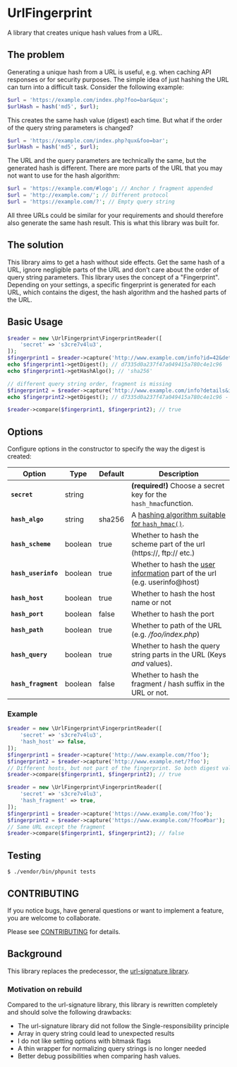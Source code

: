 # UrlFingerprint

A library that creates unique hash values from a URL.

## The problem

Generating a unique hash from a URL is useful, e.g. when caching API responses or for security purposes. The simple idea
of just hashing the URL can turn into a difficult task. Consider the following example:

```php
$url = 'https://example.com/index.php?foo=bar&qux';
$urlHash = hash('md5', $url);
```

This creates the same hash value (digest) each time. But what if the order of the query string parameters is changed?

```php
$url = 'https://example.com/index.php?qux&foo=bar';
$urlHash = hash('md5', $url);
```

The URL and the query parameters are technically the same, but the generated hash is different. There are more parts of
the URL that you may not want to use for the hash algorithm:

```php
$url = 'https://example.com/#logo'; // Anchor / fragment appended
$url = 'http://example.com/'; // Different protocol
$url = 'https://example.com/?'; // Empty query string
```

All three URLs could be similar for your requirements and should therefore also generate the same hash result. This is
what this library was built for.

## The solution

This library aims to get a hash without side effects. Get the same hash of a URL, ignore negligible parts of the URL and
don't care about the order of query string parameters. This library uses the concept of a "Fingerprint". Depending on
your settings, a specific fingerprint is generated for each URL, which contains the digest, the hash algorithm and the
hashed parts of the URL.

## Basic Usage

```php
$reader = new \UrlFingerprint\FingerprintReader([
    'secret' => 's3cre7v4lu3',
]);
$fingerprint1 = $reader->capture('http://www.example.com/info?id=42&details#foo');
echo $fingerprint1->getDigest(); // d7335d0a237f47a049415a780c4e1c96
echo $fingerprint1->getHashAlgo(); // 'sha256'

// different query string order, fragment is missing
$fingerprint2 = $reader->capture('http://www.example.com/info?details&id=42'); 
echo $fingerprint2->getDigest(); // d7335d0a237f47a049415a780c4e1c96 - the same

$reader->compare($fingerprint1, $fingerprint2); // true
```

## Options
Configure options in the  constructor to specify the way the digest is created:

Option | Type | Default | Description
--- | --- | --- | ---
**`secret`** | string |  | **(required!)** Choose a secret key for the `hash_hmac`function.
**`hash_algo`**  | string | sha256 | A [hashing algorithm suitable for `hash_hmac()`](https://www.php.net/manual/de/function.hash-hmac-algos.php).
**`hash_scheme`** | boolean | true | Whether to hash the scheme part of the url (https://, ftp:// etc.)
**`hash_userinfo`** | boolean | true | Whether to hash the [user information](https://www.ietf.org/rfc/rfc2396.txt) part of the url (e.g. userinfo@host)
**`hash_host`** | boolean | true | Whether to hash the host name or not
**`hash_port`** | boolean | false | Whether to hash the port
**`hash_path`** | boolean | true | Whether to path of the URL (e.g. _/foo/index.php_)
**`hash_query`** | boolean | true | Whether to hash the query string parts in the URL (Keys _and_ values). 
**`hash_fragment`** | boolean | false | Whether to hash the fragment / hash suffix in the URL or not. 

### Example
```php
$reader = new \UrlFingerprint\FingerprintReader([
    'secret' => 's3cre7v4lu3',
    'hash_host' => false,
]);
$fingerprint1 = $reader->capture('http://www.example.com/?foo');
$fingerprint2 = $reader->capture('http://www.example.net/?foo');
// Different hosts, but not part of the fingerprint. So both digest values are equal.
$reader->compare($fingerprint1, $fingerprint2); // true
```

```php
$reader = new \UrlFingerprint\FingerprintReader([
    'secret' => 's3cre7v4lu3',
    'hash_fragment' => true,
]);
$fingerprint1 = $reader->capture('https://www.example.com/?foo');
$fingerprint2 = $reader->capture('https://www.example.com/?foo#bar');
// Same URL except the fragment
$reader->compare($fingerprint1, $fingerprint2); // false
```

## Testing
`$ ./vendor/bin/phpunit tests`

## CONTRIBUTING
If you notice bugs, have general questions or want to implement a feature, you are welcome to collaborate.

Please see [CONTRIBUTING](CONTRIBUTING.md) for details.


## Background
This library replaces the predecessor, the [url-signature library](https://github.com/dsentker/url-signature).

### Motivation on rebuild
Compared to the url-signature library, this library is rewritten completely and should solve the following drawbacks:

- The url-signature library did not follow the Single-responsibility principle
- Array in query string could lead to unexpected results
- I do not like setting options with bitmask flags
- A thin wrapper for normalizing query strings is no longer needed
- Better debug possibilities when comparing hash values.